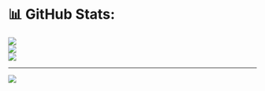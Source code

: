 # 📊 GitHub Stats:
![](https://github-readme-stats.vercel.app/api?username=leonsiukyun&theme=slateorange&hide_border=false&include_all_commits=true&count_private=true)<br/>
![](https://github-readme-streak-stats.herokuapp.com/?user=leonsiukyun&theme=slateorange&hide_border=false)<br/>
![](https://github-readme-stats.vercel.app/api/top-langs/?username=leonsiukyun&theme=slateorange&hide_border=false&include_all_commits=true&count_private=true&layout=compact)

---
[![](https://visitcount.itsvg.in/api?id=leonsiukyun&icon=0&color=0)](https://visitcount.itsvg.in)

<!-- Proudly created with GPRM ( https://gprm.itsvg.in ) -->
